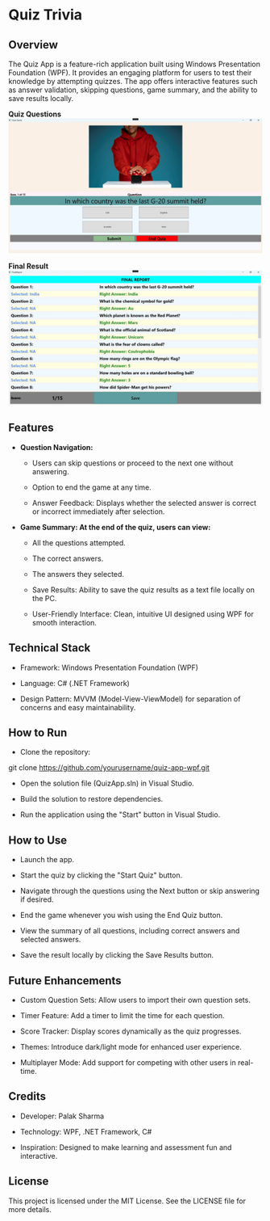 # Quiz Trivia

## Overview

The Quiz App is a feature-rich application built using Windows Presentation Foundation (WPF). It provides an engaging platform for users to test their knowledge by attempting quizzes. The app offers interactive features such as answer validation, skipping questions, game summary, and the ability to save results locally.

**Quiz Questions**
![Quiz App Screenshot](QuizGame/Image/project3-1.jpg)

**Final Result**
![Quiz App Screenshot](QuizGame/Image/project3-2.jpg)

## Features

- **Question Navigation:**

  - Users can skip questions or proceed to the next one without answering.

  - Option to end the game at any time.

  - Answer Feedback: Displays whether the selected answer is correct or incorrect immediately after selection.

- **Game Summary: At the end of the quiz, users can view:**

  - All the questions attempted.

  - The correct answers.

  - The answers they selected.

  - Save Results: Ability to save the quiz results as a text file locally on the PC.

  - User-Friendly Interface: Clean, intuitive UI designed using WPF for smooth interaction.

## Technical Stack

- Framework: Windows Presentation Foundation (WPF)

- Language: C# (.NET Framework)

- Design Pattern: MVVM (Model-View-ViewModel) for separation of concerns and easy maintainability.

## How to Run

- Clone the repository:

git clone https://github.com/yourusername/quiz-app-wpf.git

- Open the solution file (QuizApp.sln) in Visual Studio.

- Build the solution to restore dependencies.

- Run the application using the "Start" button in Visual Studio.

## How to Use

- Launch the app.

- Start the quiz by clicking the "Start Quiz" button.

- Navigate through the questions using the Next button or skip answering if desired.

- End the game whenever you wish using the End Quiz button.

- View the summary of all questions, including correct answers and selected answers.

- Save the result locally by clicking the Save Results button.

## Future Enhancements

- Custom Question Sets: Allow users to import their own question sets.

- Timer Feature: Add a timer to limit the time for each question.

- Score Tracker: Display scores dynamically as the quiz progresses.

- Themes: Introduce dark/light mode for enhanced user experience.

- Multiplayer Mode: Add support for competing with other users in real-time.

## Credits

- Developer: Palak Sharma

- Technology: WPF, .NET Framework, C#

- Inspiration: Designed to make learning and assessment fun and interactive.

## License

This project is licensed under the MIT License. See the LICENSE file for more details.
